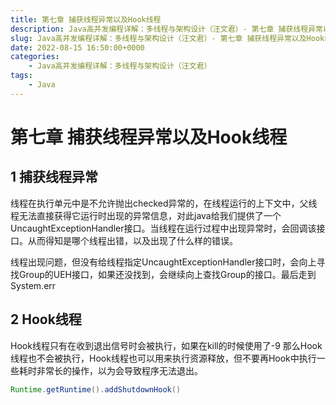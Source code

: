 ```yaml
---
title: 第七章 捕获线程异常以及Hook线程
description: Java高并发编程详解：多线程与架构设计（汪文君）- 第七章 捕获线程异常以及Hook线程
slug: Java高并发编程详解：多线程与架构设计（汪文君）- 第七章 捕获线程异常以及Hook线程
date: 2022-08-15 16:50:00+0000
categories:
    - Java高并发编程详解：多线程与架构设计（汪文君）
tags:
    - Java
---
```


# 第七章 捕获线程异常以及Hook线程

## 1 捕获线程异常

线程在执行单元中是不允许抛出checked异常的，在线程运行的上下文中，父线程无法直接获得它运行时出现的异常信息，对此java给我们提供了一个UncaughtExceptionHandler接口。当线程在运行过程中出现异常时，会回调该接口。从而得知是哪个线程出错，以及出现了什么样的错误。

线程出现问题，但没有给线程指定UncaughtExceptionHandler接口时，会向上寻找Group的UEH接口，如果还没找到，会继续向上查找Group的接口。最后走到System.err

## 2 Hook线程

Hook线程只有在收到退出信号时会被执行，如果在kill的时候使用了-9 那么Hook线程也不会被执行，Hook线程也可以用来执行资源释放，但不要再Hook中执行一些耗时非常长的操作，以为会导致程序无法退出。

```java
Runtime.getRuntime().addShutdownHook()
```

